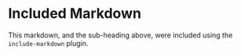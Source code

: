 # Included Markdown

This markdown, and the sub-heading above, were included using the `include-markdown` plugin.